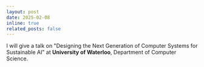 ```yaml
---
layout: post
date: 2025-02-08
inline: true
related_posts: false
---
```


I will give a talk on "Designing the Next Generation of Computer Systems for Sustainable AI" at **University of Waterloo**, Department of Computer Science. 
